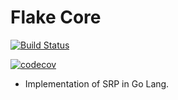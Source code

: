 # Flake Core

[![Build Status](https://travis-ci.org/FlakeNetwork/flakeCore.svg?branch=master)](https://travis-ci.org/FlakeNetwork/flakeCore)

[![codecov](https://codecov.io/gh/FlakeNetwork/flakeCore/branch/master/graph/badge.svg)](https://codecov.io/gh/FlakeNetwork/flakeCore)

- Implementation of SRP in Go Lang. 
